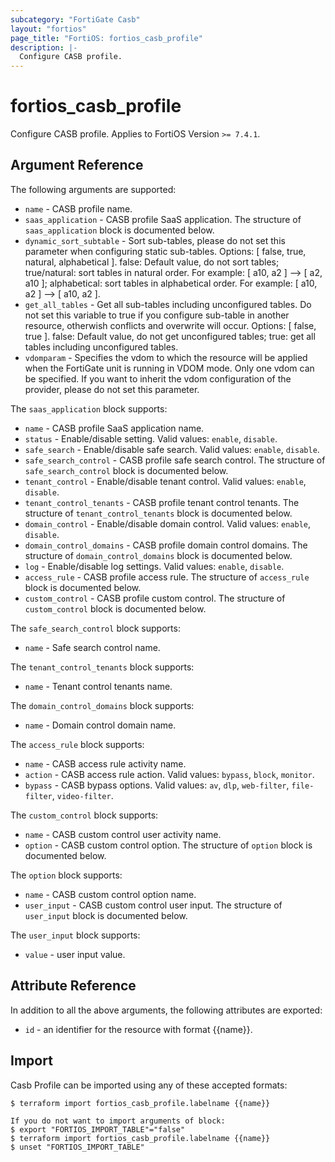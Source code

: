 ```yaml
---
subcategory: "FortiGate Casb"
layout: "fortios"
page_title: "FortiOS: fortios_casb_profile"
description: |-
  Configure CASB profile.
---
```


# fortios_casb_profile
Configure CASB profile. Applies to FortiOS Version `>= 7.4.1`.

## Argument Reference

The following arguments are supported:

* `name` - CASB profile name.
* `saas_application` - CASB profile SaaS application. The structure of `saas_application` block is documented below.
* `dynamic_sort_subtable` - Sort sub-tables, please do not set this parameter when configuring static sub-tables. Options: [ false, true, natural, alphabetical ]. false: Default value, do not sort tables; true/natural: sort tables in natural order. For example: [ a10, a2 ] --> [ a2, a10 ]; alphabetical: sort tables in alphabetical order. For example: [ a10, a2 ] --> [ a10, a2 ].
* `get_all_tables` - Get all sub-tables including unconfigured tables. Do not set this variable to true if you configure sub-table in another resource, otherwish conflicts and overwrite will occur. Options: [ false, true ]. false: Default value, do not get unconfigured tables; true: get all tables including unconfigured tables. 
* `vdomparam` - Specifies the vdom to which the resource will be applied when the FortiGate unit is running in VDOM mode. Only one vdom can be specified. If you want to inherit the vdom configuration of the provider, please do not set this parameter.

The `saas_application` block supports:

* `name` - CASB profile SaaS application name.
* `status` - Enable/disable setting. Valid values: `enable`, `disable`.
* `safe_search` - Enable/disable safe search. Valid values: `enable`, `disable`.
* `safe_search_control` - CASB profile safe search control. The structure of `safe_search_control` block is documented below.
* `tenant_control` - Enable/disable tenant control. Valid values: `enable`, `disable`.
* `tenant_control_tenants` - CASB profile tenant control tenants. The structure of `tenant_control_tenants` block is documented below.
* `domain_control` - Enable/disable domain control. Valid values: `enable`, `disable`.
* `domain_control_domains` - CASB profile domain control domains. The structure of `domain_control_domains` block is documented below.
* `log` - Enable/disable log settings. Valid values: `enable`, `disable`.
* `access_rule` - CASB profile access rule. The structure of `access_rule` block is documented below.
* `custom_control` - CASB profile custom control. The structure of `custom_control` block is documented below.

The `safe_search_control` block supports:

* `name` - Safe search control name.

The `tenant_control_tenants` block supports:

* `name` - Tenant control tenants name.

The `domain_control_domains` block supports:

* `name` - Domain control domain name.

The `access_rule` block supports:

* `name` - CASB access rule activity name.
* `action` - CASB access rule action. Valid values: `bypass`, `block`, `monitor`.
* `bypass` - CASB bypass options. Valid values: `av`, `dlp`, `web-filter`, `file-filter`, `video-filter`.

The `custom_control` block supports:

* `name` - CASB custom control user activity name.
* `option` - CASB custom control option. The structure of `option` block is documented below.

The `option` block supports:

* `name` - CASB custom control option name.
* `user_input` - CASB custom control user input. The structure of `user_input` block is documented below.

The `user_input` block supports:

* `value` - user input value.


## Attribute Reference

In addition to all the above arguments, the following attributes are exported:
* `id` - an identifier for the resource with format {{name}}.

## Import

Casb Profile can be imported using any of these accepted formats:
```
$ terraform import fortios_casb_profile.labelname {{name}}

If you do not want to import arguments of block:
$ export "FORTIOS_IMPORT_TABLE"="false"
$ terraform import fortios_casb_profile.labelname {{name}}
$ unset "FORTIOS_IMPORT_TABLE"
```
